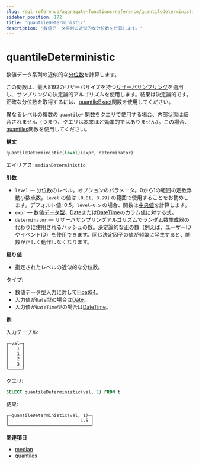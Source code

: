 ```yaml
---
slug: /sql-reference/aggregate-functions/reference/quantiledeterministic
sidebar_position: 172
title: 'quantileDeterministic'
description: '数値データ系列の近似的な分位数を計算します。'
---
```



# quantileDeterministic

数値データ系列の近似的な[分位数](https://ja.wikipedia.org/wiki/%E5%88%86%E4%BD%8D%E6%95%B0)を計算します。

この関数は、最大8192のリザーバサイズを持つ[リザーバサンプリング](https://ja.wikipedia.org/wiki/%E3%83%AA%E3%82%B6%E3%83%BC%E3%83%90%E3%83%BC%E3%82%B5%E3%83%B3%E3%83%97%E3%83%AA%E3%83%B3%E3%82%B0)を適用し、サンプリングの決定論的アルゴリズムを使用します。結果は決定論的です。正確な分位数を取得するには、[quantileExact](/sql-reference/aggregate-functions/reference/quantileexact#quantileexact)関数を使用してください。

異なるレベルの複数の `quantile*` 関数をクエリで使用する場合、内部状態は結合されません（つまり、クエリは本来ほど効率的ではありません）。この場合、[quantiles](../../../sql-reference/aggregate-functions/reference/quantiles.md#quantiles)関数を使用してください。

**構文**

``` sql
quantileDeterministic(level)(expr, determinator)
```

エイリアス: `medianDeterministic`.

**引数**

- `level` — 分位数のレベル。オプションのパラメータ。0から1の範囲の定数浮動小数点数。`level` の値は `[0.01, 0.99]` の範囲で使用することをお勧めします。デフォルト値: 0.5。`level=0.5` の場合、関数は[中央値](https://ja.wikipedia.org/wiki/%E4%B8%AD%E5%88%86%E8%AA%9E)を計算します。
- `expr` — 数値[データ型](/sql-reference/data-types)、[Date](../../../sql-reference/data-types/date.md)または[DateTime](../../../sql-reference/data-types/datetime.md)のカラム値に対する式。
- `determinator` — リザーバサンプリングアルゴリズムでランダム数生成器の代わりに使用されるハッシュの数。決定論的な正の数（例えば、ユーザーIDやイベントID）を使用できます。同じ決定因子の値が頻繁に発生すると、関数が正しく動作しなくなります。

**戻り値**

- 指定されたレベルの近似的な分位数。

タイプ:

- 数値データ型入力に対して[Float64](../../../sql-reference/data-types/float.md)。
- 入力値が`Date`型の場合は[Date](../../../sql-reference/data-types/date.md)。
- 入力値が`DateTime`型の場合は[DateTime](../../../sql-reference/data-types/datetime.md)。

**例**

入力テーブル:

``` text
┌─val─┐
│   1 │
│   1 │
│   2 │
│   3 │
└─────┘
```

クエリ:

``` sql
SELECT quantileDeterministic(val, 1) FROM t
```

結果:

``` text
┌─quantileDeterministic(val, 1)─┐
│                           1.5 │
└───────────────────────────────┘
```

**関連項目**

- [median](/sql-reference/aggregate-functions/reference/median)
- [quantiles](../../../sql-reference/aggregate-functions/reference/quantiles.md#quantiles)
